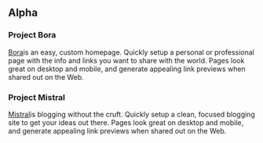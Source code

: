 ## Alpha

### Project Bora

[Bora](https://bora-api.dashkite.com/)is an easy, custom homepage. Quickly setup a personal or professional page with the info and links you want to share with the world. Pages look great on desktop and mobile, and generate appealing link previews when shared out on the Web.

### Project Mistral

[Mistral](https://mistral-sumit-api.dashkite.com/)is blogging without the cruft. Quickly setup a clean, focused blogging site to get your ideas out there. Pages look great on desktop and mobile, and generate appealing link previews when shared out on the Web.